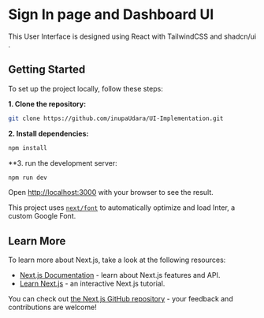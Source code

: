 # Sign In page and Dashboard UI
This User Interface is designed using React with TailwindCSS and shadcn/ui .

## Getting Started

To set up the project locally, follow these steps:

**1. Clone the repository:**

```bash
git clone https://github.com/inupaUdara/UI-Implementation.git
```

**2. Install dependencies:**

```bash
npm install
```

**3. run the development server:

```bash
npm run dev
```

Open [http://localhost:3000](http://localhost:3000) with your browser to see the result.

This project uses [`next/font`](https://nextjs.org/docs/basic-features/font-optimization) to automatically optimize and load Inter, a custom Google Font.

## Learn More

To learn more about Next.js, take a look at the following resources:

- [Next.js Documentation](https://nextjs.org/docs) - learn about Next.js features and API.
- [Learn Next.js](https://nextjs.org/learn) - an interactive Next.js tutorial.

You can check out [the Next.js GitHub repository](https://github.com/vercel/next.js/) - your feedback and contributions are welcome!


